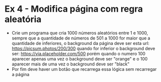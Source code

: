 # Ex 4 - Modifica página com regra aleatória

- Crie um programa que cria 1000 números aleatórios entre 1 e 1000,
  sempre que a quantidade de números de 501 a 1000 for maior que a quantidade de inferiores, o background da página deve ser esta url: https://picsum.photos/200/300
  quando for inferior o background deve ser: https://via.placeholder.com/500
  porém quando o numero 100 aparecer apenas uma vez o background deve ser "orange"
  e o 100 aparecer mais de uma vez o background deve ser "black"
- Por fim deve haver um botão que recarrega essa lógica sem recarregar a página